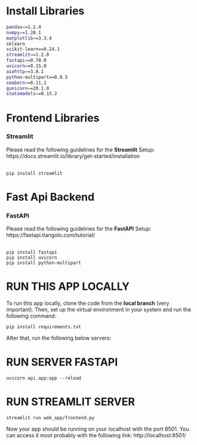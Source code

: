 # Install Libraries
```bash
pandas==1.2.4
numpy==1.20.1
matplotlib==3.3.4
sklearn
scikit-learn==0.24.1
streamlit==1.2.0
fastapi==0.70.0
uvicorn==0.15.0
aiohttp==3.8.1
python-multipart==0.0.5
seaborn==0.11.1
gunicorn==20.1.0
statsmodels==0.13.2

```
# Frontend Libraries
<h3>Streamlit</h3>
Please read the following guidelines for the <b>Streamlit</b> Setup:<br>
https://docs.streamlit.io/library/get-started/installation<br><br>

```angular2html
pip install streamlit
```

# Fast Api Backend
<h3>FastAPI</h3>
Please read the following guidelines for the <b>FastAPI</b> Setup:<br>
https://fastapi.tiangolo.com/tutorial/<br><br>

```angular2html
pip install fastapi
pip install uvicorn
pip install python-multipart
```


# RUN THIS APP LOCALLY
To run this app locally, clone the code from the <b>local branch</b> (very important). Then, set up the virtual environment in your system and run the following command:<br>
```angular2html
pip install requirements.txt
```
After that, run the following below servers:


# RUN SERVER FASTAPI
```angular2html
uvicorn api.app:app --reload
```

# RUN STREAMLIT SERVER
```angular2html
streamlit run web_app/frontend.py
```

Now your app should be running on your localhost with the port 8501. You can access it most probably with the following link:
http://localhost:8501/

